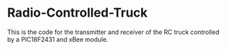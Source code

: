 Radio-Controlled-Truck
======================

This is the code for the transmitter and receiver of the RC truck controlled by a PIC18F2431 and xBee module.
